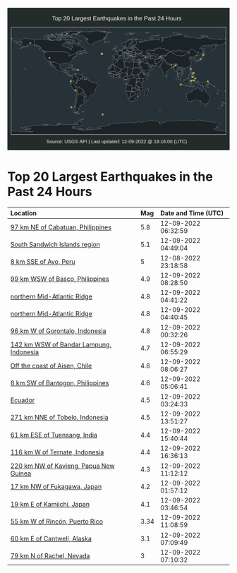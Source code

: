 ![Map](./map.png)

# Top 20 Largest Earthquakes in the Past 24 Hours

| Location | Mag | Date and Time (UTC) |
|:---|:---|:---|
| [97 km NE of Cabatuan, Philippines](https://earthquake.usgs.gov/earthquakes/eventpage/us6000j83l) | 5.8 | 12-09-2022 06:32:59 |
| [South Sandwich Islands region](https://earthquake.usgs.gov/earthquakes/eventpage/us6000j830) | 5.1 | 12-09-2022 04:49:04 |
| [8 km SSE of Ayo, Peru](https://earthquake.usgs.gov/earthquakes/eventpage/us6000j81n) | 5 | 12-08-2022 23:18:58 |
| [99 km WSW of Basco, Philippines](https://earthquake.usgs.gov/earthquakes/eventpage/us6000j83z) | 4.9 | 12-09-2022 08:28:50 |
| [northern Mid-Atlantic Ridge](https://earthquake.usgs.gov/earthquakes/eventpage/us6000j82z) | 4.8 | 12-09-2022 04:41:22 |
| [northern Mid-Atlantic Ridge](https://earthquake.usgs.gov/earthquakes/eventpage/us6000j82x) | 4.8 | 12-09-2022 04:40:45 |
| [96 km W of Gorontalo, Indonesia](https://earthquake.usgs.gov/earthquakes/eventpage/us6000j820) | 4.8 | 12-09-2022 00:32:26 |
| [142 km WSW of Bandar Lampung, Indonesia](https://earthquake.usgs.gov/earthquakes/eventpage/us6000j83r) | 4.7 | 12-09-2022 06:55:29 |
| [Off the coast of Aisen, Chile](https://earthquake.usgs.gov/earthquakes/eventpage/us6000j83x) | 4.6 | 12-09-2022 08:06:27 |
| [8 km SW of Bantogon, Philippines](https://earthquake.usgs.gov/earthquakes/eventpage/us6000j837) | 4.6 | 12-09-2022 05:06:41 |
| [Ecuador](https://earthquake.usgs.gov/earthquakes/eventpage/us6000j82i) | 4.5 | 12-09-2022 03:24:33 |
| [271 km NNE of Tobelo, Indonesia](https://earthquake.usgs.gov/earthquakes/eventpage/us6000j84w) | 4.5 | 12-09-2022 13:51:27 |
| [61 km ESE of Tuensang, India](https://earthquake.usgs.gov/earthquakes/eventpage/us6000j86w) | 4.4 | 12-09-2022 15:40:44 |
| [116 km W of Ternate, Indonesia](https://earthquake.usgs.gov/earthquakes/eventpage/us6000j872) | 4.4 | 12-09-2022 16:36:13 |
| [220 km NW of Kavieng, Papua New Guinea](https://earthquake.usgs.gov/earthquakes/eventpage/us6000j84g) | 4.3 | 12-09-2022 11:12:12 |
| [17 km NW of Fukagawa, Japan](https://earthquake.usgs.gov/earthquakes/eventpage/us6000j82d) | 4.2 | 12-09-2022 01:57:12 |
| [19 km E of Kamiichi, Japan](https://earthquake.usgs.gov/earthquakes/eventpage/us6000j82k) | 4.1 | 12-09-2022 03:46:54 |
| [55 km W of Rincón, Puerto Rico](https://earthquake.usgs.gov/earthquakes/eventpage/pr71386228) | 3.34 | 12-09-2022 11:08:59 |
| [60 km E of Cantwell, Alaska](https://earthquake.usgs.gov/earthquakes/eventpage/ak022frdk3vw) | 3.1 | 12-09-2022 07:09:49 |
| [79 km N of Rachel, Nevada](https://earthquake.usgs.gov/earthquakes/eventpage/nn00853040) | 3 | 12-09-2022 07:10:32 |
